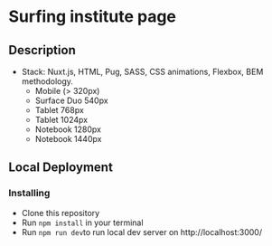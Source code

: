 # Surfing institute page

## Description
* Stack: Nuxt.js, HTML, Pug, SASS, CSS animations, Flexbox, BEM methodology.
  - Mobile (> 320px)
  - Surface Duo 540px
  - Tablet 768px
  - Tablet 1024px
  - Notebook 1280px
  - Notebook 1440px
  
## Local Deployment  
### Installing
* Сlone this repository
* Run `npm install` in your terminal
* Run `npm run dev`to run local dev server on http://localhost:3000/

